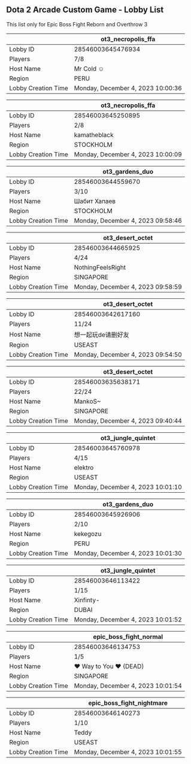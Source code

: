 ## Dota 2 Arcade Custom Game - Lobby List

This list only for Epic Boss Fight Reborn and Overthrow 3

|  | ot3_necropolis_ffa |
| ------ | ------ |
| Lobby ID | 28546003645476934 |
| Players | 7/8 |
| Host Name | Mr Cold ☺ |
| Region | PERU |
| Lobby Creation Time | Monday, December 4, 2023 10:00:36 |


|  | ot3_necropolis_ffa |
| ------ | ------ |
| Lobby ID | 28546003645250895 |
| Players | 2/8 |
| Host Name | kamatheblack |
| Region | STOCKHOLM |
| Lobby Creation Time | Monday, December 4, 2023 10:00:09 |


|  | ot3_gardens_duo |
| ------ | ------ |
| Lobby ID | 28546003644559670 |
| Players | 3/10 |
| Host Name | Шабит Хапаев |
| Region | STOCKHOLM |
| Lobby Creation Time | Monday, December 4, 2023 09:58:46 |


|  | ot3_desert_octet |
| ------ | ------ |
| Lobby ID | 28546003644665925 |
| Players | 4/24 |
| Host Name | NothingFeelsRight |
| Region | SINGAPORE |
| Lobby Creation Time | Monday, December 4, 2023 09:58:59 |


|  | ot3_desert_octet |
| ------ | ------ |
| Lobby ID | 28546003642617160 |
| Players | 11/24 |
| Host Name | 想一起玩de请删好友 |
| Region | USEAST |
| Lobby Creation Time | Monday, December 4, 2023 09:54:50 |


|  | ot3_desert_octet |
| ------ | ------ |
| Lobby ID | 28546003635638171 |
| Players | 22/24 |
| Host Name | MankoS~ |
| Region | SINGAPORE |
| Lobby Creation Time | Monday, December 4, 2023 09:40:44 |


|  | ot3_jungle_quintet |
| ------ | ------ |
| Lobby ID | 28546003645760978 |
| Players | 4/15 |
| Host Name | elektro |
| Region | USEAST |
| Lobby Creation Time | Monday, December 4, 2023 10:01:10 |


|  | ot3_gardens_duo |
| ------ | ------ |
| Lobby ID | 28546003645926906 |
| Players | 2/10 |
| Host Name | kekegozu |
| Region | PERU |
| Lobby Creation Time | Monday, December 4, 2023 10:01:30 |


|  | ot3_jungle_quintet |
| ------ | ------ |
| Lobby ID | 28546003646113422 |
| Players | 1/15 |
| Host Name | Xinfinty- |
| Region | DUBAI |
| Lobby Creation Time | Monday, December 4, 2023 10:01:52 |


|  | epic_boss_fight_normal |
| ------ | ------ |
| Lobby ID | 28546003646134753 |
| Players | 1/5 |
| Host Name | ♥ Way to You ♥ (DEAD) |
| Region | SINGAPORE |
| Lobby Creation Time | Monday, December 4, 2023 10:01:54 |


|  | epic_boss_fight_nightmare |
| ------ | ------ |
| Lobby ID | 28546003646140273 |
| Players | 1/10 |
| Host Name | Teddy |
| Region | USEAST |
| Lobby Creation Time | Monday, December 4, 2023 10:01:55 |


